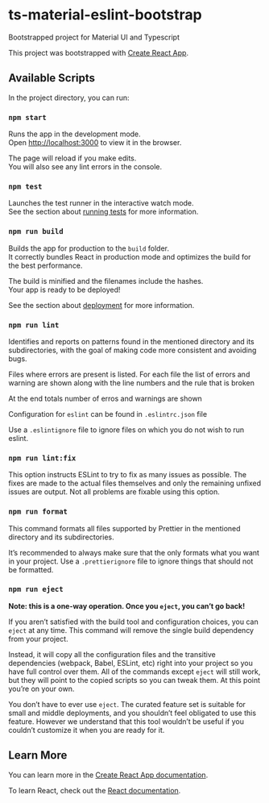 # ts-material-eslint-bootstrap

Bootstrapped project for Material UI and Typescript

This project was bootstrapped with [Create React App](https://github.com/facebook/create-react-app).

## Available Scripts

In the project directory, you can run:

### `npm start`

Runs the app in the development mode.\
Open [http://localhost:3000](http://localhost:3000) to view it in the browser.

The page will reload if you make edits.\
You will also see any lint errors in the console.

### `npm test`

Launches the test runner in the interactive watch mode.\
See the section about [running tests](https://facebook.github.io/create-react-app/docs/running-tests) for more information.

### `npm run build`

Builds the app for production to the `build` folder.\
It correctly bundles React in production mode and optimizes the build for the best performance.

The build is minified and the filenames include the hashes.\
Your app is ready to be deployed!

See the section about [deployment](https://facebook.github.io/create-react-app/docs/deployment) for more information.

### `npm run lint`

Identifies and reports on patterns found in the mentioned directory and its subdirectories, with the goal of making code more consistent and avoiding bugs.

Files where errors are present is listed.
For each file the list of errors and warning are shown along with the line numbers and the rule that is broken

At the end totals number of erros and warnings are shown

Configuration for `eslint` can be found in `.eslintrc.json` file

Use a `.eslintignore` file to ignore files on which you do not wish to run eslint.

### `npm run lint:fix`

This option instructs ESLint to try to fix as many issues as possible. The fixes are made to the actual files themselves and only the remaining unfixed issues are output. Not all problems are fixable using this option.

### `npm run format`

This command formats all files supported by Prettier in the mentioned directory and its subdirectories.

It’s recommended to always make sure that the only formats what you want in your project. Use a `.prettierignore` file to ignore things that should not be formatted.

### `npm run eject`

**Note: this is a one-way operation. Once you `eject`, you can’t go back!**

If you aren’t satisfied with the build tool and configuration choices, you can `eject` at any time. This command will remove the single build dependency from your project.

Instead, it will copy all the configuration files and the transitive dependencies (webpack, Babel, ESLint, etc) right into your project so you have full control over them. All of the commands except `eject` will still work, but they will point to the copied scripts so you can tweak them. At this point you’re on your own.

You don’t have to ever use `eject`. The curated feature set is suitable for small and middle deployments, and you shouldn’t feel obligated to use this feature. However we understand that this tool wouldn’t be useful if you couldn’t customize it when you are ready for it.

## Learn More

You can learn more in the [Create React App documentation](https://facebook.github.io/create-react-app/docs/getting-started).

To learn React, check out the [React documentation](https://reactjs.org/).
